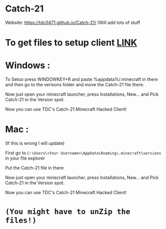 # Catch-21
Website: https://tdc0471.github.io/Catch-21/ (Will add lots of stuff

# To get files to setup client [LINK](https://github.com/TDC0471/Catch-21/releases)

# Windows :
To Setuo press WINDOWKEY+R and paste %appdata%/.minecraft in there and then go to the verisons folder and move the Catch-21 file there.

Now just open your minecraft launcher, press Installations, New... and Pick Catch-21 in the Version spot. 

Now you can use TDC's Catch-21 Minecraft Hacked Client!

# Mac :
(If this is wrong I will update)

First go to `C:\Users\<Your Username>\AppData\Roaming\.minecraft\versions` in your file explorer

Put the Catch-21 file in there

Now just open your minecraft launcher, press Installations, New... and Pick Catch-21 in the Version spot. 

Now you can use TDC's Catch-21 Minecraft Hacked Client!

# `(You might have to unZip the files!)`
